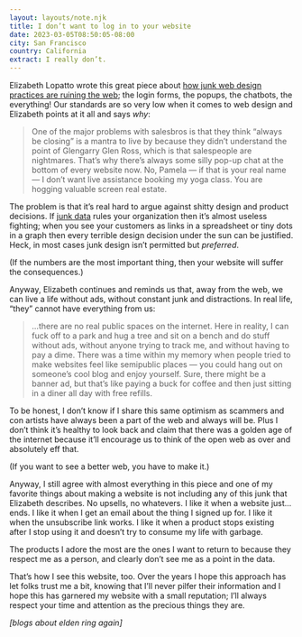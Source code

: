 ```yaml
---
layout: layouts/note.njk
title: I don’t want to log in to your website
date: 2023-03-05T08:50:05-08:00
city: San Francisco
country: California
extract: I really don’t.
---
```


Elizabeth Lopatto wrote this great piece about [how junk web design practices are ruining the web](https://www.theverge.com/2023/2/28/23618804/google-facebook-login-ads-web-design-hell); the login forms, the popups, the chatbots, the everything! Our standards are so very low when it comes to web design and Elizabeth points at it all and says _why_:

> One of the major problems with salesbros is that they think “always be closing” is a mantra to live by because they didn’t understand the point of Glengarry Glen Ross, which is that salespeople are nightmares. That’s why there’s always some silly pop-up chat at the bottom of every website now. No, Pamela — if that is your real name — I don’t want live assistance booking my yoga class. You are hogging valuable screen real estate.

The problem is that it’s real hard to argue against shitty design and product decisions. If [junk data](/notes/vibe-driven-development/) rules your organization then it’s almost useless fighting; when you see your customers as links in a spreadsheet or tiny dots in a graph then every terrible design decision under the sun can be justified. Heck, in most cases junk design isn’t permitted but _preferred_.

(If the numbers are the most important thing, then your website will suffer the consequences.)

Anyway, Elizabeth continues and reminds us that, away from the web, we can live a life without ads, without constant junk and distractions. In real life, “they” cannot have everything from us:

> ...there are no real public spaces on the internet. Here in reality, I can fuck off to a park and hug a tree and sit on a bench and do stuff without ads, without anyone trying to track me, and without having to pay a dime. There was a time within my memory when people tried to make websites feel like semipublic places — you could hang out on someone’s cool blog and enjoy yourself. Sure, there might be a banner ad, but that’s like paying a buck for coffee and then just sitting in a diner all day with free refills.

To be honest, I don’t know if I share this same optimism as scammers and con artists have always been a part of the web and always will be. Plus I don’t think it’s healthy to look back and claim that there was a golden age of the internet because it’ll encourage us to think of the open web as over and absolutely eff that.

(If you want to see a better web, you have to make it.)

Anyway, I still agree with almost everything in this piece and one of my favorite things about making a website is not including any of this junk that Elizabeth describes. No upsells, no whatevers. I like it when a website just…ends. I like it when I get an email about the thing I signed up for. I like it when the unsubscribe link works. I like it when a product stops existing after I stop using it and doesn’t try to consume my life with garbage.

The products I adore the most are the ones I want to return to because they respect me as a person, and clearly don’t see me as a point in the data.

That’s how I see this website, too. Over the years I hope this approach has let folks trust me a bit, knowing that I’ll never pilfer their information and I hope this has garnered my website with a small reputation; I’ll always respect your time and attention as the precious things they are.

_[blogs about elden ring again]_
